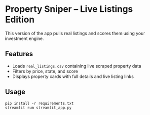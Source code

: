 # Property Sniper – Live Listings Edition

This version of the app pulls real listings and scores them using your investment engine.

## Features
- Loads `real_listings.csv` containing live scraped property data
- Filters by price, state, and score
- Displays property cards with full details and live listing links

## Usage
```
pip install -r requirements.txt
streamlit run streamlit_app.py
```